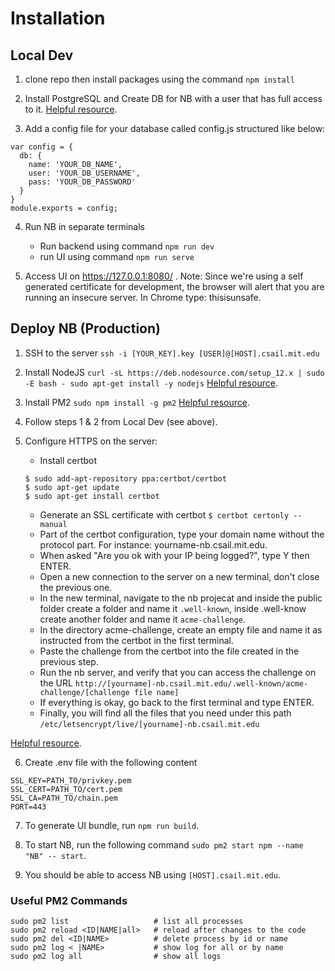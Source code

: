 # Installation

## Local Dev

1. clone repo then install packages using the command `npm install`

2. Install PostgreSQL 
and Create DB for NB with a user that has full access to it. [Helpful resource](https://www.codementor.io/@engineerapart/getting-started-with-postgresql-on-mac-osx-are8jcopb).

3. Add a config file for your database called config.js structured like below:
```
var config = {
  db: {
    name: 'YOUR_DB_NAME',
    user: 'YOUR_DB_USERNAME',
    pass: 'YOUR_DB_PASSWORD'
  }
}
module.exports = config;
```

4. Run NB in separate terminals
    * Run backend using command `npm run dev`
    * run UI using command `npm run serve`

5. Access UI on https://127.0.0.1:8080/ . Note: Since we're using a self generated certificate for development, the browser will alert that you are running an insecure server. In Chrome type:  thisisunsafe. 




## Deploy NB (Production)

1. SSH to the server `ssh -i [YOUR_KEY].key [USER]@[HOST].csail.mit.edu`

2. Install NodeJS 
`curl -sL https://deb.nodesource.com/setup_12.x | sudo -E bash -
sudo apt-get install -y nodejs` [Helpful resource](https://github.com/nodesource/distributions#installation-instructions).

3. Install PM2 `sudo npm install -g pm2` [Helpful resource](https://www.digitalocean.com/community/tutorials/how-to-set-up-a-node-js-application-for-production-on-ubuntu-16-04).

4. Follow steps 1 & 2 from Local Dev (see above).

5. Configure HTTPS on the server:
    * Install certbot 
    ```
    $ sudo add-apt-repository ppa:certbot/certbot
    $ sudo apt-get update
    $ sudo apt-get install certbot
    ```
    * Generate an SSL certificate with certbot
    `$ certbot certonly --manual`
    * Part of the certbot configuration,  type your domain name without the protocol part. For instance: yourname-nb.csail.mit.edu.
    * When asked "Are you ok with your IP being logged?", type Y then ENTER.
    * Open a new connection to the server on a new terminal, don't close the previous one.
    * In the new terminal, navigate to the nb projecat and inside the public folder create a folder and name it `.well-known`, inside .well-know create another folder and name it `acme-challenge`.
    * In the directory acme-challenge, create an empty file and name it as instructed from the certbot in the first terminal.
    * Paste the challenge from the certbot into the file created in the previous step.
    * Run the nb server, and verify that you can access the challenge on the URL `http://[yourname]-nb.csail.mit.edu/.well-known/acme-challenge/[challenge file name]`
    * If everything is okay, go back to the first terminal and type ENTER.
    * Finally, you will find all the files that you need under this path `/etc/letsencrypt/live/[yourname]-nb.csail.mit.edu`

[Helpful resource](https://itnext.io/node-express-letsencrypt-generate-a-free-ssl-certificate-and-run-an-https-server-in-5-minutes-a730fbe528ca).

6. Create .env file with the following content
```
SSL_KEY=PATH_TO/privkey.pem
SSL_CERT=PATH_TO/cert.pem
SSL_CA=PATH_TO/chain.pem
PORT=443
```

7. To generate UI bundle, run `npm run build`.

8. To start NB, run the following command `sudo pm2 start npm --name "NB" -- start`.

9. You should be able to access NB using `[HOST].csail.mit.edu`.

### Useful PM2 Commands
```
sudo pm2 list                   # list all processes
sudo pm2 reload <ID|NAME|all>   # reload after changes to the code
sudo pm2 del <ID|NAME>          # delete process by id or name
sudo pm2 log < |NAME>           # show log for all or by name
sudo pm2 log all                # show all logs
```
